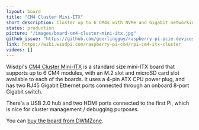 ```yaml
---
layout: board
title: "CM4 Cluster Mini-ITX"
short_description: Cluster up to 6 CM4s with NVMe and Gigabit networking.
status: production
picture: "/images/board-cm4-cluster-mini-itx.jpg"
github_issue: "https://github.com/geerlingguy/raspberry-pi-pcie-devices/issues/425"
link: https://wiki.wisdpi.com/raspberry-pi-cm4/rpi-cm4-itx-cluster
videos: []
---
```

Wisdpi's [CM4 Cluster Mini-ITX](https://dwmzone.com/en/raspberry-pi/1045-raspberry-pi-cm4-cluster-mini-itx-board-6-rpi-cm4-supported.html) is a standard size mini-ITX board that supports up to 6 CM4 modules, with an M.2 slot and microSD card slot available to each of the boards. It uses a 4-pin ATX CPU power plug, and has two RJ45 Gigabit Ethernet ports connected through an onboard 8-port Gigabit switch.

There's a USB 2.0 hub and two HDMI ports connected to the first Pi, which is nice for cluster management / debugging purposes.

You can [buy the board from DWMZone](https://dwmzone.com/en/raspberry-pi/1045-raspberry-pi-cm4-cluster-mini-itx-board-6-rpi-cm4-supported.html).
